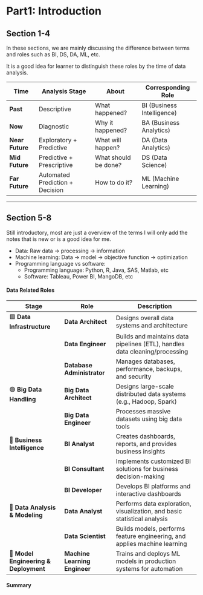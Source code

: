 # Part1: Introduction

## Section 1-4
In these sections, we are mainly discussing the difference between terms and roles such as BI, DS, DA, ML, etc.

It is a good idea for learner to distinguish these roles by the time of data analysis.


|Time|Analysis Stage|About|Corresponding Role|
|-------- | ---------------|------------------ | -------------------------------- |
|**Past**|Descriptive |What happened? |BI (Business Intelligence)|
|**Now**|Diagnostic|Why it happened? |BA (Business Analytics)|
|**Near Future**|Exploratory + Predictive|What will happen? |DA (Data Analytics)|
|**Mid Future**|Predictive + Prescriptive|What should be done? |DS (Data Science)|
|**Far Future**|Automated Prediction + Decision|How to do it? |ML (Machine Learning)|

***
## Section 5-8
Still introductory, most are just a overview of the terms
I will only add the notes that is new or is a good idea for me.

- Data: Raw data &rarr; processing &rarr; information
- Machine learning: Data &rarr; model &rarr; objective function &rarr; optimization 
- Programming language vs software:
    - Programming language: Python, R, Java, SAS, Matlab, etc
    - Software: Tableau, Power BI, MangoDB, etc

#### Data Related Roles
| Stage                                 | Role                          | Description                                                                 |
| ------------------------------------- | ----------------------------- | --------------------------------------------------------------------------- |
| 🟩 **Data Infrastructure**            | **Data Architect**            | Designs overall data systems and architecture                               |
|                                       | **Data Engineer**             | Builds and maintains data pipelines (ETL), handles data cleaning/processing |
|                                       | **Database Administrator**    | Manages databases, performance, backups, and security                       |
| 🟢 **Big Data Handling**              | **Big Data Architect**        | Designs large-scale distributed data systems (e.g., Hadoop, Spark)          |
|                                       | **Big Data Engineer**         | Processes massive datasets using big data tools                             |
| 🔷 **Business Intelligence**          | **BI Analyst**                | Creates dashboards, reports, and provides business insights                 |
|                                       | **BI Consultant**             | Implements customized BI solutions for business decision-making             |
|                                       | **BI Developer**              | Develops BI platforms and interactive dashboards                            |
| 🔵 **Data Analysis & Modeling**       | **Data Analyst**              | Performs data exploration, visualization, and basic statistical analysis    |
|                                       | **Data Scientist**            | Builds models, performs feature engineering, and applies machine learning   |
| 🔵 **Model Engineering & Deployment** | **Machine Learning Engineer** | Trains and deploys ML models in production systems for automation           |


#### Summary
